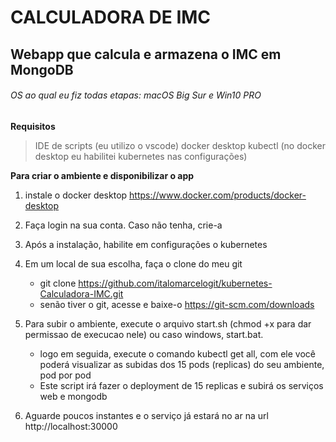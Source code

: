 # CALCULADORA DE IMC 

## Webapp que calcula e armazena o IMC em **MongoDB**
###### OS ao qual eu fiz todas etapas: macOS Big Sur e Win10 PRO

**Requisitos**
> IDE de scripts (eu utilizo o vscode)
> docker desktop 
> kubectl (no docker desktop eu habilitei kubernetes nas configurações)

**Para criar o ambiente e disponibilizar o app**
1. instale o docker desktop https://www.docker.com/products/docker-desktop
2. Faça login na sua conta. Caso não tenha, crie-a
3. Após a instalação, habilite em configurações o kubernetes 
4. Em um local de sua escolha, faça o clone do meu git
   - git clone https://github.com/italomarcelogit/kubernetes-Calculadora-IMC.git
   - senão tiver o git, acesse e baixe-o https://git-scm.com/downloads

5. Para subir o ambiente, execute o arquivo start.sh (chmod +x para dar permissao de execucao nele) ou caso windows, start.bat. 
   - logo em seguida, execute o comando kubectl get all, com ele você poderá visualizar as subidas dos 15 pods (replicas) do seu ambiente, pod por pod
   - Este script irá fazer o deployment de 15 replicas e subirá os serviços web e mongodb
6. Aguarde poucos instantes e o serviço já estará no ar na url http://localhost:30000
